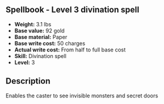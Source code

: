 ## Spellbook - Level 3 divination spell
- **Weight:** 3.1 lbs
- **Base value:** 92 gold
- **Base material:** Paper
- **Base write cost:** 50 charges
- **Actual write cost:** From half to full base cost
- **Skill:** Divination spell
- **Level:** 3
## Description
Enables the caster to see invisible monsters and secret doors
